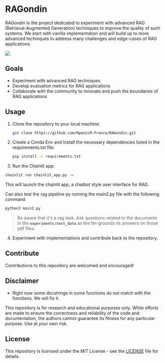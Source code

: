 # RAGondin 

RAGondin is the project dedicated to experiment with advanced RAG (Retrieval-Augmented Generation) techniques to improve the quality of such systems. We start with vanilla implementation and will build up to more advanced techniques to address many challenges and edge-cases of RAG applications.  

![](RAG_architecture.png)

## Goals

- Experiment with advanced RAG techniques
- Develop evaluation metrics for RAG applications
- Collaborate with the community to innovate and push the boundaries of RAG applications

## Usage

1. Clone the repository to your local machine:

   ```bash
   git clone https://github.com/OpenLLM-France/RAGondin.git
   ```

2. Create a Conda Env and Install the necessary dependencies listed in the requirements.txt file:

   ```bash
   pip install -r requirements.txt
   ```

3. Run the Chainlit app:
```bash
chainlit run chainlit_app.py -w
```
This will launch the chainlit app, a chatbot style user interface for RAG.

Can also test the rag pipeline py running the main2.py file with the following command
```bash
python3 main2.py
```
> Be aware that it's a rag task. Ask questions related to the documents in the **`experiments/test_data`** as the llm grounds its answers on those pdf files.

4. Experiment with implementations and contribute back to the repository.

## Contribute

Contributions to this repository are welcomed and encouraged!

## Disclaimer

* Right now some docstrings in some functions do not match with the functions. We will fix it.

This repository is for research and educational purposes only. While efforts are made to ensure the correctness and reliability of the code and documentation, the authors cannot guarantee its fitness for any particular purpose. Use at your own risk.

## License

This repository is licensed under the MIT License  - see the [LICENSE]() file for details.
